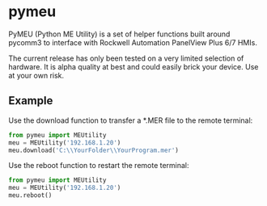 # pymeu

PyMEU (Python ME Utility) is a set of helper functions built around pycomm3 to interface with Rockwell Automation PanelView Plus 6/7 HMIs.<br>

The current release has only been tested on a very limited selection of hardware.  It is alpha quality at best and could easily brick your device.  Use at your own risk.<br>

## Example

Use the download function to transfer a *.MER file to the remote terminal:

```python
from pymeu import MEUtility
meu = MEUtility('192.168.1.20')
meu.download('C:\\YourFolder\\YourProgram.mer')
```

Use the reboot function to restart the remote terminal:

```python
from pymeu import MEUtility
meu = MEUtility('192.168.1.20')
meu.reboot()
```